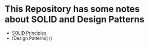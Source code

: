 # This Repository has some notes about SOLID and Design Patterns

- [SOLID Principles](https://github.com/viborotto/solid-and-designpatterns/blob/main/solid_notes/SOLID.md)
- [Design Patterns] ()
